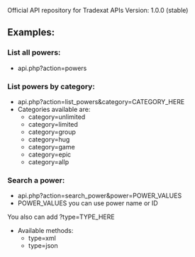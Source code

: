 Official API repository for Tradexat APIs
Version: 1.0.0 (stable)

## Examples:

### List all powers:
* api.php?action=powers


### List powers by category:
* api.php?action=list_powers&category=CATEGORY_HERE
* Categories available are: 
  * category=unlimited
  * category=limited
  * category=group
  * category=hug
  * category=game
  * category=epic
  * category=allp


### Search a power:
* api.php?action=search_power&power=POWER_VALUES
* POWER_VALUES you can use power name or ID


You also can add ?type=TYPE_HERE
* Available methods:
  * type=xml
  * type=json
